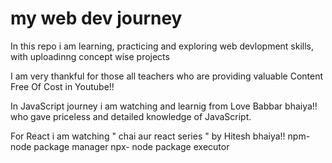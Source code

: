 # my web dev journey 

In this repo i am learning, practicing and exploring web devlopment skills, with uploadinng concept wise projects

I am very thankful for those all teachers who are providing valuable Content Free Of Cost in Youtube!!

In JavaScript journey i am watching and learnig from Love Babbar bhaiya!!
who gave priceless and detailed knowledge of JavaScript.

For React i am watching " chai aur react series " by Hitesh bhaiya!!
npm- node package manager
npx- node package executor

